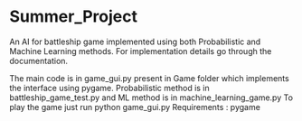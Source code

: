 # Summer_Project
An AI for battleship game implemented using both Probabilistic and Machine Learning methods. For implementation details go through the documentation. 

The main code is in game_gui.py present in Game folder which implements the interface using pygame.
Probabilistic method is in battleship_game_test.py and ML method is in machine_learning_game.py
To play the game just run python game_gui.py
Requirements : pygame
